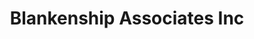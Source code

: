 ---
title: "Blankenship Associates Inc"
url: /raleigh/blankenship-associates-inc/
shop: furniture
---